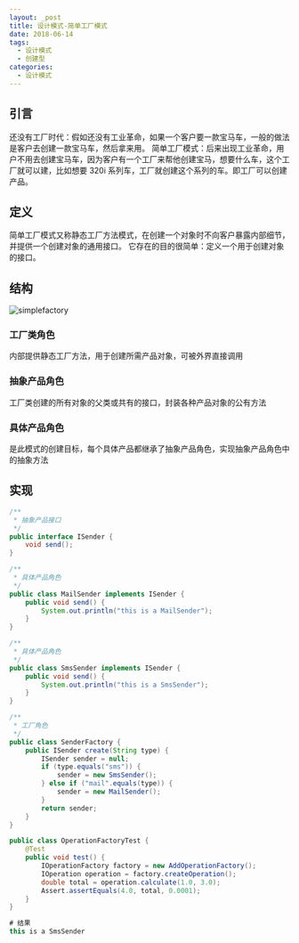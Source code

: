 ```yaml
---
layout: _post
title: 设计模式-简单工厂模式
date: 2018-06-14
tags: 
  - 设计模式
  - 创建型
categories: 
  - 设计模式
---
```

## 引言
还没有工厂时代：假如还没有工业革命，如果一个客户要一款宝马车，一般的做法是客户去创建一款宝马车，然后拿来用。
简单工厂模式：后来出现工业革命，用户不用去创建宝马车，因为客户有一个工厂来帮他创建宝马，想要什么车，这个工厂就可以建，比如想要 320i 系列车，工厂就创建这个系列的车。即工厂可以创建产品。

## 定义
简单工厂模式又称静态工厂方法模式，在创建一个对象时不向客户暴露内部细节，并提供一个创建对象的通用接口。
它存在的目的很简单：定义一个用于创建对象的接口。

## 结构

![simplefactory](simplefactory.png)

### 工厂类角色
内部提供静态工厂方法，用于创建所需产品对象，可被外界直接调用
### 抽象产品角色
工厂类创建的所有对象的父类或共有的接口，封装各种产品对象的公有方法
### 具体产品角色
是此模式的创建目标，每个具体产品都继承了抽象产品角色，实现抽象产品角色中的抽象方法
## 实现

```java
/**
 * 抽象产品接口
 */
public interface ISender {
    void send();
}

/**
 * 具体产品角色
 */
public class MailSender implements ISender {
    public void send() {
        System.out.println("this is a MailSender");
    }
}

/**
 * 具体产品角色
 */
public class SmsSender implements ISender {
    public void send() {
        System.out.println("this is a SmsSender");
    }
}

/**
 * 工厂角色
 */
public class SenderFactory {
    public ISender create(String type) {
        ISender sender = null;
        if (type.equals("sms")) {
            sender = new SmsSender();
        } else if ("mail".equals(type)) {
            sender = new MailSender();
        }
        return sender;
    }
}

public class OperationFactoryTest {
    @Test
    public void test() {
        IOperationFactory factory = new AddOperationFactory();
        IOperation operation = factory.createOperation();
        double total = operation.calculate(1.0, 3.0);
        Assert.assertEquals(4.0, total, 0.0001);
    }
}

# 结果
this is a SmsSender
```